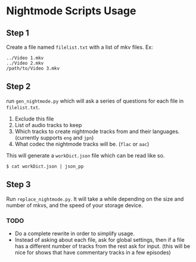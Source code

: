 # Nightmode Scripts Usage

## Step 1

Create a file named `filelist.txt` with a list of mkv files.
Ex:
```
../Video 1.mkv
../Video 2.mkv
/path/to/Video 3.mkv
```

## Step 2

run `gen_nightmode.py` which will ask a series of questions for each file
in `filelist.txt`.

1. Exclude this file
2. List of audio tracks to keep
3. Which tracks to create nightmode tracks from and their languages. (currently supports `eng` and `jpn`)
4. What codec the nightmode tracks will be. (`flac` or `aac`)

This will generate a `workDict.json` file which can be read like so.
```
$ cat workDict.json | json_pp
```

## Step 3

Run `replace_nightmode.py`. It will take a while depending on the size and number of mkvs,
and the speed of your storage device.

### TODO

* Do a complete rewrite in order to simplify usage.
* Instead of asking about each file, ask for global settings, then if a file
has a different number of tracks from the rest ask for input.
(this will be nice for shows that have commentary tracks in a few episodes)
